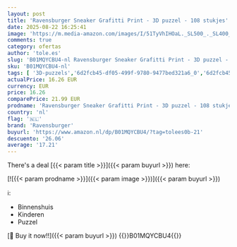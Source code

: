 ```yaml
---
layout: post
title: 'Ravensburger Sneaker Grafitti Print - 3D puzzel - 108 stukjes'
date: 2025-08-22 16:25:41
image: 'https://m.media-amazon.com/images/I/51TyVhIHOaL._SL500_._SL400_.jpg'
comments: true
category: ofertas
author: 'tole.es'
slug: 'B01MQYCBU4-nl Ravensburger Sneaker Grafitti Print - 3D puzzel - 108 stukjes'
sku: 'B01MQYCBU4-nl'
tags: [ '3D-puzzels','6d2fcb45-df05-499f-9780-9477bed321a6_0','6d2fcb45-df05-499f-9780-9477bed321a6_1201','6d2fcb45-df05-499f-9780-9477bed321a6_3701','6d2fcb45-df05-499f-9780-9477bed321a6_5301','6d2fcb45-df05-499f-9780-9477bed321a6_9401','8','8+ jaar','Arborist Merchandising Root','Puzzels','RavensNL','Ravensburger NL PBDD 2024','Self Service','Special Features Stores','Speelgoed & spellen','ravensburger','🇳🇱', ]
actualPrice: 16.26 EUR
currency: EUR
price: 16.26
comparePrice: 21.99 EUR
prodname: 'Ravensburger Sneaker Grafitti Print - 3D puzzel - 108 stukjes'
country: 'nl'
flag: '🇳🇱'
brand: 'Ravensburger'
buyurl: 'https://www.amazon.nl/dp/B01MQYCBU4/?tag=tolees0b-21'
descuento: '26.06'
average: '17.21'
---
```


There's a deal [{{< param title >}}]({{< param buyurl >}})  here:

[![{{< param prodname >}}]({{< param image >}})]({{< param buyurl >}})

ℹ️:

- Binnenshuis
- Kinderen
- Puzzel

[🛒 Buy it now!!]({{< param buyurl >}})
{{<world>}}B01MQYCBU4{{</world>}}
